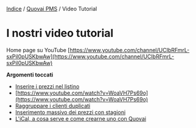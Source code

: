 
[Indice](index.md) / [Quovai PMS](quovai-pms-it.md) / Video Tutorial 

# I nostri video tutorial
  
Home page su YouTube
[https://www.youtube.com/channel/UCIbRFmrL-sxPil0pUSKbwAw](https://www.youtube.com/channel/UCIbRFmrL-sxPil0pUSKbwAw)
  
  **Argomenti toccati**
  
 - [Inserire i prezzi nel listino](https://www.youtube.com/watch?v=NmDCiSjCJ_8)
 - [https://www.youtube.com/watch?v=WoaVH7Ps69o](https://www.youtube.com/watch?v=WoaVH7Ps69o)
 - [Raggruppare i clienti duplicati](https://www.youtube.com/watch?v=V29i4BYZBK8)
 - [Inserimento massivo dei prezzi con stagioni](https://www.youtube.com/channel/UCIbRFmrL-sxPil0pUSKbwAw/featured)
 - [L'iCal, a cosa serve e come crearne uno con Quovai](https://www.youtube.com/watch?v=NxLciNKSyNE)
